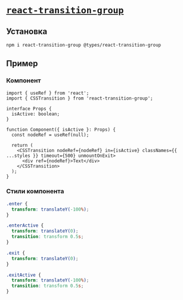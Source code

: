 # [`react-transition-group`](../index.md)

## Установка

```bash
npm i react-transition-group @types/react-transition-group
```

## Пример

### Компонент

```tsx
import { useRef } from 'react';
import { CSSTransition } from 'react-transition-group';

interface Props {
  isActive: boolean;
}

function Component({ isActive }: Props) {
  const nodeRef = useRef(null);

  return (
    <CSSTransition nodeRef={nodeRef} in={isActive} classNames={{ ...styles }} timeout={500} unmountOnExit>
      <div ref={nodeRef}>Text</div>
    </CSSTransition>
  );
}
```

### Стили компонента

```css
.enter {
  transform: translateY(-100%);
}

.enterActive {
  transform: translateY(0);
  transition: transform 0.5s;
}

.exit {
  transform: translateY(0);
}

.exitActive {
  transform: translateY(-100%);
  transition: transform 0.5s;
}
```
